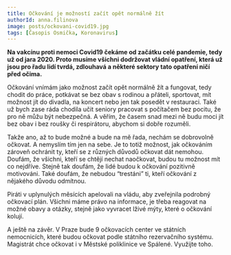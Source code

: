 ```yaml
---
title: Očkování je možností začít opět normálně žít
authorId: anna.filinova
image: posts/ockovani-covid19.jpg
tags: [Časopis Osmička, Koronavirus]
---
```


**Na vakcínu proti nemoci Covid19 čekáme od začátku celé pandemie, tedy už od jara 2020. Proto musíme všichni dodržovat vládní opatření, která už jsou pro řadu lidí tvrdá, zdlouhavá a některé sektory tato opatření ničí před očima.**

Očkování vnímám jako možnost začít opět normálně žít a fungovat, tedy chodit do práce, potkávat se bez obav s rodinou a přáteli, sportovat, mít možnost jít do divadla, na koncert nebo jen tak posedět v restauraci. Také už bych zase ráda chodila učit seniory pracovat s počítačem bez pocitu, že pro ně můžu být nebezpečná. A věřím, že časem snad mezi ně budu moci jít bez obav i bez roušky či respirátoru, abychom si dobře rozuměli.

Takže ano, až to bude možné a bude na mě řada, nechám se dobrovolně očkovat. A nemyslím tím jen na sebe. Je to totiž možnost, jak očkováním zároveň ochránit ty, kteří se z různých důvodů očkovat dát nemohou. Doufám, že všichni, kteří se chtějí nechat naočkovat, budou tu možnost mít co nejdříve. Stejně tak doufám, že lidé budou k očkování pozitivně motivováni. Také doufám, že nebudou “trestáni” ti, kteří očkování z nějakého důvodu odmítnou.

Piráti v uplynulých měsících apelovali na vládu, aby zveřejnila podrobný očkovací plán. Všichni máme právo na informace, je třeba reagovat na možné obavy a otázky, stejně jako vyvracet lživé mýty, které o očkování kolují.

A ještě na závěr. V Praze bude 9 očkovacích center ve státních nemocnicích, které budou očkovat podle státního rezervačního systému. Magistrát chce očkovat i v Městské poliklinice ve Spálené. Využijte toho.
